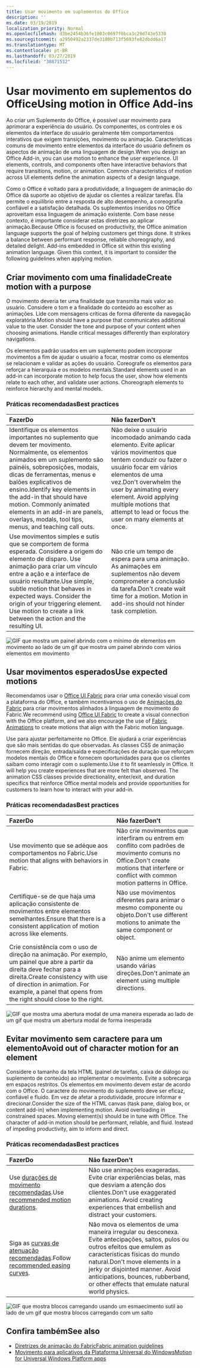 ```yaml
---
title: Usar movimento em suplementos do Office
description: ''
ms.date: 03/19/2019
localization_priority: Normal
ms.openlocfilehash: d3be2454b36fe1003c0697f0bca3c29d743e5330
ms.sourcegitcommit: a2950492a2337de3180b713f5693fe82dbdd6a17
ms.translationtype: MT
ms.contentlocale: pt-BR
ms.lasthandoff: 03/27/2019
ms.locfileid: "30871532"
---
```

# <a name="using-motion-in-office-add-ins"></a><span data-ttu-id="d7581-102">Usar movimento em suplementos do Office</span><span class="sxs-lookup"><span data-stu-id="d7581-102">Using motion in Office Add-ins</span></span>

<span data-ttu-id="d7581-p101">Ao criar um Suplemento do Office, é possível usar movimento para aprimorar a experiência do usuário. Os componentes, os controles e os elementos da interface do usuário geralmente têm comportamentos interativos que exigem transições, movimento ou animação. Características comuns de movimento entre elementos da interface do usuário definem os aspectos de animação de uma linguagem de design.</span><span class="sxs-lookup"><span data-stu-id="d7581-p101">When you design an Office Add-in, you can use motion to enhance the user experience. UI elements, controls, and components often have interactive behaviors that require transitions, motion, or animation. Common characteristics of motion across UI elements define the animation aspects of a design language.</span></span> 

<span data-ttu-id="d7581-p102">Como o Office é voltado para a produtividade, a linguagem de animação do Office dá suporte ao objetivo de ajudar os clientes a realizar tarefas. Ela permite o equilíbrio entre a resposta de alto desempenho, a coreografia confiável e a satisfação detalhada. Os suplementos inseridos no Office aproveitam essa linguagem de animação existente. Com base nesse contexto, é importante considerar estas diretrizes ao aplicar animação.</span><span class="sxs-lookup"><span data-stu-id="d7581-p102">Because Office is focused on productivity, the Office animation language supports the goal of helping customers get things done. It strikes a balance between performant response, reliable choreography, and detailed delight. Add-ins embedded in Office sit within this existing animation language. Given this context, it is important to consider the following guidelines when applying motion.</span></span> 


## <a name="create-motion-with-a-purpose"></a><span data-ttu-id="d7581-110">Criar movimento com uma finalidade</span><span class="sxs-lookup"><span data-stu-id="d7581-110">Create motion with a purpose</span></span>

<span data-ttu-id="d7581-p103">O movimento deveria ter uma finalidade que transmita mais valor ao usuário. Considere o tom e a finalidade do conteúdo ao escolher as animações. Lide com mensagens críticas de forma diferente da navegação exploratória.</span><span class="sxs-lookup"><span data-stu-id="d7581-p103">Motion should have a purpose that communicates additional value to the user. Consider the tone and purpose of your content when choosing animations. Handle critical messages differently than exploratory navigations.</span></span>

<span data-ttu-id="d7581-p104">Os elementos padrão usados em um suplemento podem incorporar movimentos a fim de ajudar o usuário a focar, mostrar como os elementos se relacionam e validar as ações do usuário. Coreografe os elementos para reforçar a hierarquia e os modelos mentais.</span><span class="sxs-lookup"><span data-stu-id="d7581-p104">Standard elements used in an add-in can incorporate motion to help focus the user, show how elements relate to each other, and validate user actions. Choreograph elements to reinforce hierarchy and mental models.</span></span>

### <a name="best-practices"></a><span data-ttu-id="d7581-116">Práticas recomendadas</span><span class="sxs-lookup"><span data-stu-id="d7581-116">Best practices</span></span>

|<span data-ttu-id="d7581-117">Fazer</span><span class="sxs-lookup"><span data-stu-id="d7581-117">Do</span></span>|<span data-ttu-id="d7581-118">Não fazer</span><span class="sxs-lookup"><span data-stu-id="d7581-118">Don't</span></span>|
|:-----|:-----|
|<span data-ttu-id="d7581-p105">Identifique os elementos importantes no suplemento que devem ter movimento. Normalmente, os elementos animados em um suplemento são painéis, sobreposições, modais, dicas de ferramentas, menus e balões explicativos de ensino.</span><span class="sxs-lookup"><span data-stu-id="d7581-p105">Identify key elements in the add-in that should have motion. Commonly animated elements in an add-in are panels, overlays, modals, tool tips, menus, and teaching call outs.</span></span>| <span data-ttu-id="d7581-p106">Não deixe o usuário incomodado animando cada elemento. Evite aplicar vários movimentos que tentem conduzir ou fazer o usuário focar em vários elementos de uma vez.</span><span class="sxs-lookup"><span data-stu-id="d7581-p106">Don't overwhelm the user by animating every element. Avoid applying multiple motions that attempt to lead or focus the user on many elements at once.</span></span> |
|<span data-ttu-id="d7581-p107">Use movimentos simples e sutis que se comportem de forma esperada. Considere a origem do elemento de disparo. Use animação para criar um vínculo entre a ação e a interface de usuário resultante.</span><span class="sxs-lookup"><span data-stu-id="d7581-p107">Use simple, subtle motion that behaves in expected ways. Consider the origin of your triggering element. Use motion to create a link between the action and the resulting UI.</span></span> | <span data-ttu-id="d7581-p108">Não crie um tempo de espera para uma animação. As animações em suplementos não devem comprometer a conclusão da tarefa.</span><span class="sxs-lookup"><span data-stu-id="d7581-p108">Don't create wait time for a motion. Motion in add-ins should not hinder task completion.</span></span>|

![GIF que mostra um painel abrindo com o mínimo de elementos em movimento ao lado de um gif que mostra um painel abrindo com vários elementos em movimento](../images/add-in-motion-purpose.gif)

## <a name="use-expected-motions"></a><span data-ttu-id="d7581-129">Usar movimentos esperados</span><span class="sxs-lookup"><span data-stu-id="d7581-129">Use expected motions</span></span>

<span data-ttu-id="d7581-130">Recomendamos usar o [Office UI Fabric](https://developer.microsoft.com/fabric) para criar uma conexão visual com a plataforma do Office, e também incentivamos o uso de [Animações do Fabric](https://developer.microsoft.com/fabric#/styles/animations) para criar movimentos alinhados à linguagem de movimento do Fabric.</span><span class="sxs-lookup"><span data-stu-id="d7581-130">We recommend using [Office UI Fabric](https://developer.microsoft.com/fabric) to create a visual connection with the Office platform, and we also encourage the use of [Fabric Animations](https://developer.microsoft.com/fabric#/styles/animations) to create motions that align with the Fabric motion language.</span></span> 

<span data-ttu-id="d7581-p109">Use para ajustar perfeitamente no Office. Ele ajudará a criar experiências que são mais sentidas do que observadas. As classes CSS de animação fornecem direção, entrada/saída e especificações de duração que reforçam modelos mentais do Office e fornecem oportunidades para que os clientes saibam como interagir com o suplemento.</span><span class="sxs-lookup"><span data-stu-id="d7581-p109">Use it to fit seamlessly in Office. It will help you create experiences that are more felt than observed. The animation CSS classes provide directionality, enter/exit, and duration specifics that reinforce Office mental models and provide opportunities for customers to learn how to interact with your add-in.</span></span>

### <a name="best-practices"></a><span data-ttu-id="d7581-134">Práticas recomendadas</span><span class="sxs-lookup"><span data-stu-id="d7581-134">Best practices</span></span>

|<span data-ttu-id="d7581-135">Fazer</span><span class="sxs-lookup"><span data-stu-id="d7581-135">Do</span></span>|<span data-ttu-id="d7581-136">Não fazer</span><span class="sxs-lookup"><span data-stu-id="d7581-136">Don't</span></span>|
|:-----|:-----|
|<span data-ttu-id="d7581-137">Use movimento que se adéque aos comportamentos no Fabric.</span><span class="sxs-lookup"><span data-stu-id="d7581-137">Use motion that aligns with behaviors in Fabric.</span></span>| <span data-ttu-id="d7581-138">Não crie movimentos que interfiram ou entrem em conflito com padrões de movimento comuns no Office.</span><span class="sxs-lookup"><span data-stu-id="d7581-138">Don't create motions that interfere or conflict with common motion patterns in Office.</span></span>
|<span data-ttu-id="d7581-139">Certifique-se de que haja uma aplicação consistente de movimentos entre elementos semelhantes.</span><span class="sxs-lookup"><span data-stu-id="d7581-139">Ensure that there is a consistent application of motion across like elements.</span></span>| <span data-ttu-id="d7581-140">Não use movimentos diferentes para animar o mesmo componente ou objeto.</span><span class="sxs-lookup"><span data-stu-id="d7581-140">Don't use different motions to animate the same component or object.</span></span>|
|<span data-ttu-id="d7581-p110">Crie consistência com o uso de direção na animação. Por exemplo, um painel que abre a partir da direita deve fechar para a direita.</span><span class="sxs-lookup"><span data-stu-id="d7581-p110">Create consistency with use of direction in animation. For example, a panel that opens from the right should close to the right.</span></span>|<span data-ttu-id="d7581-143">Não anime um elemento usando várias direções.</span><span class="sxs-lookup"><span data-stu-id="d7581-143">Don't animate an element using multiple directions.</span></span>

![GIF que mostra uma abertura modal de uma maneira esperada ao lado de um gif que mostra um abertura modal de forma inesperada](../images/add-in-motion-expected.gif)

## <a name="avoid-out-of-character-motion-for-an-element"></a><span data-ttu-id="d7581-145">Evitar movimento sem caractere para um elemento</span><span class="sxs-lookup"><span data-stu-id="d7581-145">Avoid out of character motion for an element</span></span>

<span data-ttu-id="d7581-p111">Considere o tamanho da tela HTML (painel de tarefas, caixa de diálogo ou suplemento de conteúdo) ao implementar o movimento. Evite a sobrecarga em espaços restritos. Os elementos em movimento devem estar de acordo com o Office. O caractere do movimento do suplemento deve ser eficaz, confiável e fluido. Em vez de afetar a produtividade, procure informar e direcionar.</span><span class="sxs-lookup"><span data-stu-id="d7581-p111">Consider the size of the HTML canvas (task pane, dialog box, or content add-in) when implementing motion. Avoid overloading in constrained spaces. Moving element(s) should be in tune with Office. The character of add-in motion should be performant, reliable, and fluid. Instead of impeding productivity, aim to inform and direct.</span></span>

### <a name="best-practices"></a><span data-ttu-id="d7581-151">Práticas recomendadas</span><span class="sxs-lookup"><span data-stu-id="d7581-151">Best practices</span></span>

|<span data-ttu-id="d7581-152">Fazer</span><span class="sxs-lookup"><span data-stu-id="d7581-152">Do</span></span>|<span data-ttu-id="d7581-153">Não fazer</span><span class="sxs-lookup"><span data-stu-id="d7581-153">Don't</span></span>|
|:-----|:-----|
| <span data-ttu-id="d7581-154">Use [durações de movimento recomendadas](https://developer.microsoft.com/fabric#/styles/animations).</span><span class="sxs-lookup"><span data-stu-id="d7581-154">Use [recommended motion durations](https://developer.microsoft.com/fabric#/styles/animations).</span></span> | <span data-ttu-id="d7581-p112">Não use animações exageradas. Evite criar experiências belas, mas que desviam a atenção dos clientes.</span><span class="sxs-lookup"><span data-stu-id="d7581-p112">Don't use exaggerated animations. Avoid creating experiences that embellish and distract your customers.</span></span>
| <span data-ttu-id="d7581-157">Siga as [curvas de atenuação recomendadas](/windows/uwp/design/motion/timing-and-easing#easing-in-fluent-motion).</span><span class="sxs-lookup"><span data-stu-id="d7581-157">Follow [recommended easing curves](/windows/uwp/design/motion/timing-and-easing#easing-in-fluent-motion).</span></span>  |<span data-ttu-id="d7581-p113">Não mova os elementos de uma maneira irregular ou desconexa. Evite antecipações, saltos, pulos ou outros efeitos que emulem as características físicas do mundo natural.</span><span class="sxs-lookup"><span data-stu-id="d7581-p113">Don't move elements in a jerky or disjointed manner. Avoid anticipations, bounces, rubberband, or other effects that emulate natural world physics.</span></span>|

![GIF que mostra blocos carregando usando um esmaecimento sutil ao lado de um gif que mostra blocos carregando com um salto](../images/add-in-motion-character.gif)

## <a name="see-also"></a><span data-ttu-id="d7581-161">Confira também</span><span class="sxs-lookup"><span data-stu-id="d7581-161">See also</span></span>

* [<span data-ttu-id="d7581-162">Diretrizes de animação do Fabric</span><span class="sxs-lookup"><span data-stu-id="d7581-162">Fabric animation guidelines</span></span>](https://developer.microsoft.com/fabric#/styles/animations)
* [<span data-ttu-id="d7581-163">Movimento para aplicativos da Plataforma Universal do Windows</span><span class="sxs-lookup"><span data-stu-id="d7581-163">Motion for Universal Windows Platform apps</span></span>](/windows/uwp/design/motion)
